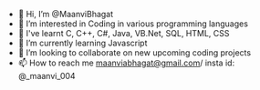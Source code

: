 - 👋 Hi, I’m @MaanviBhagat
- 👀 I’m interested in Coding in various programming languages
- 👀 I've learnt C, C++, C#, Java, VB.Net, SQL, HTML, CSS
- 🌱 I’m currently learning Javascript
- 💞️ I’m looking to collaborate on new upcoming coding projects
- 📫 How to reach me maanviabhagat@gmail.com/ insta id: @_maanvi_004

<!---
MaanviBhagat/MaanviBhagat is a ✨ special ✨ repository because its `README.md` (this file) appears on your GitHub profile.
You can click the Preview link to take a look at your changes.
--->
